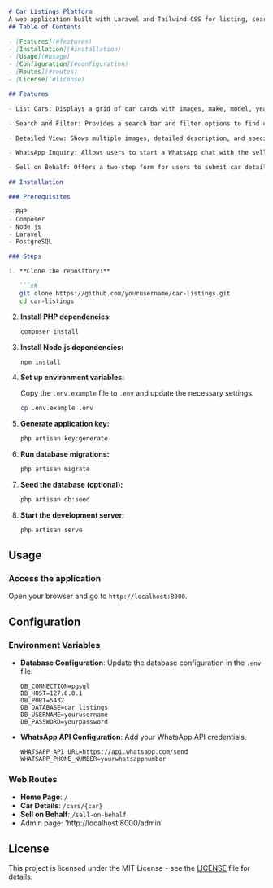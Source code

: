 
```markdown
# Car Listings Platform
A web application built with Laravel and Tailwind CSS for listing, searching, and selling cars. The admin(autobroker) can add, edit, preview, and delete listings of cars in their yard. Users/poetntail customers can view detailed car information, inquire via WhatsApp, and submit "sell on behalf" orders (Requests for the autobroker to sell a vehicle on their behalf). The platform leverages PostgreSQL for the database, providing a seamless experience for car buyers and sellers.
## Table of Contents

- [Features](#features)
- [Installation](#installation)
- [Usage](#usage)
- [Configuration](#configuration)
- [Routes](#routes)
- [License](#license)

## Features

- List Cars: Displays a grid of car cards with images, make, model, year, and price. Each card is designed to be visually appealing and informative.

- Search and Filter: Provides a search bar and filter options to find cars by make, model, year, price range, and more.

- Detailed View: Shows multiple images, detailed description, and specifications of a selected car. Contact information is also displayed for inquiries.

- WhatsApp Inquiry: Allows users to start a WhatsApp chat with the seller directly from the car's detailed view page using a pre-configured message template.

- Sell on Behalf: Offers a two-step form for users to submit car details and their contact information. A confirmation message is displayed upon successful submission

## Installation

### Prerequisites

- PHP
- Composer
- Node.js
- Laravel
- PostgreSQL

### Steps

1. **Clone the repository:**

   ```sh
   git clone https://github.com/yourusername/car-listings.git
   cd car-listings
   ```

2. **Install PHP dependencies:**

   ```sh
   composer install
   ```

3. **Install Node.js dependencies:**

   ```sh
   npm install
   ```

4. **Set up environment variables:**

   Copy the `.env.example` file to `.env` and update the necessary settings.

   ```sh
   cp .env.example .env
   ```

5. **Generate application key:**

   ```sh
   php artisan key:generate
   ```

6. **Run database migrations:**

   ```sh
   php artisan migrate
   ```

7. **Seed the database (optional):**

   ```sh
   php artisan db:seed
   ```

8. **Start the development server:**

   ```sh
   php artisan serve
   ```

## Usage

### Access the application

Open your browser and go to `http://localhost:8000`.

## Configuration

### Environment Variables

- **Database Configuration**: Update the database configuration in the `.env` file.

  ```env
  DB_CONNECTION=pgsql
  DB_HOST=127.0.0.1
  DB_PORT=5432
  DB_DATABASE=car_listings
  DB_USERNAME=yourusername
  DB_PASSWORD=yourpassword
  ```

- **WhatsApp API Configuration**: Add your WhatsApp API credentials.

  ```env
  WHATSAPP_API_URL=https://api.whatsapp.com/send
  WHATSAPP_PHONE_NUMBER=yourwhatsappnumber
  ```


### Web Routes

- **Home Page**: `/`
- **Car Details**: `/cars/{car}`
- **Sell on Behalf**: `/sell-on-behalf`
- Admin page: 'http://localhost:8000/admin'




## License

This project is licensed under the MIT License - see the [LICENSE](LICENSE) file for details.
```

